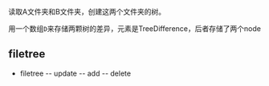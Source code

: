 读取A文件夹和B文件夹，创建这两个文件夹的树。

用一个数组`D`来存储两颗树的差异，元素是TreeDifference，后者存储了两个node

## filetree
- filetree
-- update
-- add
-- delete
